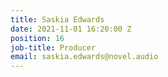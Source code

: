 ```yaml
---
title: Saskia Edwards
date: 2021-11-01 16:20:00 Z
position: 16
job-title: Producer
email: saskia.edwards@novel.audio
---
```


